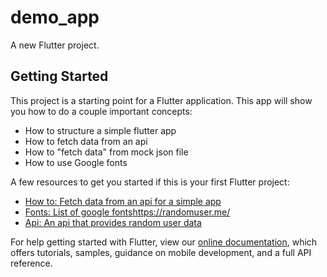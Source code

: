 # demo_app

A new Flutter project.

## Getting Started

This project is a starting point for a Flutter application. 
This app will show you how to do a couple important concepts:
- How to structure a simple flutter app
- How to fetch data from an api
- How to "fetch data" from mock json file
- How to use Google fonts 

A few resources to get you started if this is your first Flutter project:

- [How to: Fetch data from an api for a simple app](https://docs.flutter.dev/cookbook/networking/fetch-data)
- [Fonts: List of google fonts](https://fonts.google.com/)https://randomuser.me/
- [Api: An api that provides random user data](https://randomuser.me/)

For help getting started with Flutter, view our
[online documentation](https://flutter.dev/docs), which offers tutorials,
samples, guidance on mobile development, and a full API reference.
